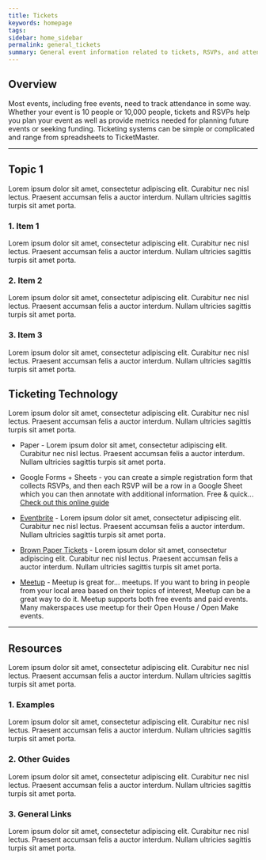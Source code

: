 ```yaml
---
title: Tickets
keywords: homepage
tags:
sidebar: home_sidebar
permalink: general_tickets
summary: General event information related to tickets, RSVPs, and attendee tracking
---
```


## Overview
Most events, including free events, need to track attendance in some way. Whether your event is 10 people or 10,000 people, tickets and RSVPs help you plan your event as well as provide metrics needed for planning future events or seeking funding. Ticketing systems can be simple or complicated and range from spreadsheets to TicketMaster.

***

## Topic 1
Lorem ipsum dolor sit amet, consectetur adipiscing elit. Curabitur nec nisl lectus. Praesent accumsan felis a auctor interdum. Nullam ultricies sagittis turpis sit amet porta.

### 1. Item 1
Lorem ipsum dolor sit amet, consectetur adipiscing elit. Curabitur nec nisl lectus. Praesent accumsan felis a auctor interdum. Nullam ultricies sagittis turpis sit amet porta.

###  2. Item 2
Lorem ipsum dolor sit amet, consectetur adipiscing elit. Curabitur nec nisl lectus. Praesent accumsan felis a auctor interdum. Nullam ultricies sagittis turpis sit amet porta.

### 3. Item 3
Lorem ipsum dolor sit amet, consectetur adipiscing elit. Curabitur nec nisl lectus. Praesent accumsan felis a auctor interdum. Nullam ultricies sagittis turpis sit amet porta.

## Ticketing Technology
Lorem ipsum dolor sit amet, consectetur adipiscing elit. Curabitur nec nisl lectus. Praesent accumsan felis a auctor interdum. Nullam ultricies sagittis turpis sit amet porta.

* Paper - Lorem ipsum dolor sit amet, consectetur adipiscing elit. Curabitur nec nisl lectus. Praesent accumsan felis a auctor interdum. Nullam ultricies sagittis turpis sit amet porta.

* Google Forms + Sheets - you can create a simple registration form that collects RSVPs, and then each RSVP will be a row in a Google Sheet which you can then annotate with additional information. Free & quick... [Check out this online guide](https://www.guidingtech.com/create-rsvp-form-google-forms/)

* [Eventbrite](https://www.eventbrite.com) - Lorem ipsum dolor sit amet, consectetur adipiscing elit. Curabitur nec nisl lectus. Praesent accumsan felis a auctor interdum. Nullam ultricies sagittis turpis sit amet porta.

* [Brown Paper Tickets](https://www.brownpapertickets.com/) - Lorem ipsum dolor sit amet, consectetur adipiscing elit. Curabitur nec nisl lectus. Praesent accumsan felis a auctor interdum. Nullam ultricies sagittis turpis sit amet porta.

* [Meetup](https://www.meetup.com) - Meetup is great for... meetups. If you want to bring in people from your local area based on their topics of interest, Meetup can be a great way to do it. Meetup supports both free events and paid events. Many makerspaces use meetup for their Open House / Open Make events.

***

## Resources
Lorem ipsum dolor sit amet, consectetur adipiscing elit. Curabitur nec nisl lectus. Praesent accumsan felis a auctor interdum. Nullam ultricies sagittis turpis sit amet porta.

### 1. Examples
Lorem ipsum dolor sit amet, consectetur adipiscing elit. Curabitur nec nisl lectus. Praesent accumsan felis a auctor interdum. Nullam ultricies sagittis turpis sit amet porta.

###  2. Other Guides
Lorem ipsum dolor sit amet, consectetur adipiscing elit. Curabitur nec nisl lectus. Praesent accumsan felis a auctor interdum. Nullam ultricies sagittis turpis sit amet porta.

### 3. General Links
Lorem ipsum dolor sit amet, consectetur adipiscing elit. Curabitur nec nisl lectus. Praesent accumsan felis a auctor interdum. Nullam ultricies sagittis turpis sit amet porta.
